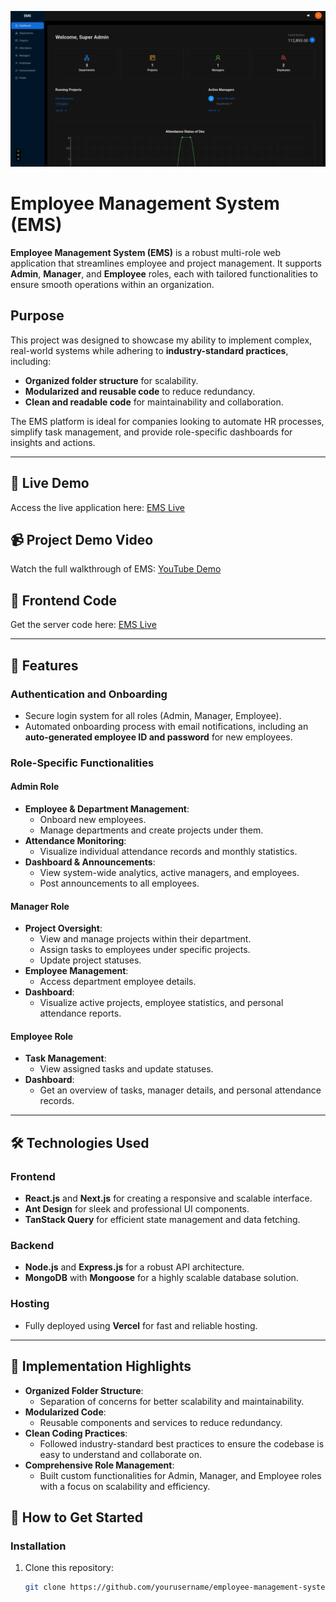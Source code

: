 ![alt text](screenshots/EMS.png)  

# Employee Management System (EMS)  

**Employee Management System (EMS)** is a robust multi-role web application that streamlines employee and project management. It supports **Admin**, **Manager**, and **Employee** roles, each with tailored functionalities to ensure smooth operations within an organization.  

## Purpose  
This project was designed to showcase my ability to implement complex, real-world systems while adhering to **industry-standard practices**, including:  
- **Organized folder structure** for scalability.  
- **Modularized and reusable code** to reduce redundancy.  
- **Clean and readable code** for maintainability and collaboration.  

The EMS platform is ideal for companies looking to automate HR processes, simplify task management, and provide role-specific dashboards for insights and actions.  


---

## 🔗 Live Demo  
Access the live application here: [EMS Live](https://ems-riyad.vercel.app/)  

## 📹 Project Demo Video  
Watch the full walkthrough of EMS: [YouTube Demo](https://youtu.be/gm2Uy1G-I6w)  

## 🔗 Frontend Code  
Get the server code here: [EMS Live](https://github.com/RiyaadHossain/EMS-Frontend)  

---

## 🌟 Features  

### Authentication and Onboarding  
- Secure login system for all roles (Admin, Manager, Employee).  
- Automated onboarding process with email notifications, including an **auto-generated employee ID and password** for new employees.  

### Role-Specific Functionalities  

#### Admin Role  
- **Employee & Department Management**:  
  - Onboard new employees.  
  - Manage departments and create projects under them.  
- **Attendance Monitoring**:  
  - Visualize individual attendance records and monthly statistics.  
- **Dashboard & Announcements**:  
  - View system-wide analytics, active managers, and employees.  
  - Post announcements to all employees.  

#### Manager Role  
- **Project Oversight**:  
  - View and manage projects within their department.  
  - Assign tasks to employees under specific projects.  
  - Update project statuses.  
- **Employee Management**:  
  - Access department employee details.  
- **Dashboard**:  
  - Visualize active projects, employee statistics, and personal attendance reports.  

#### Employee Role  
- **Task Management**:  
  - View assigned tasks and update statuses.  
- **Dashboard**:  
  - Get an overview of tasks, manager details, and personal attendance records.  

---

## 🛠️ Technologies Used  

### Frontend  
- **React.js** and **Next.js** for creating a responsive and scalable interface.  
- **Ant Design** for sleek and professional UI components.  
- **TanStack Query** for efficient state management and data fetching.  

### Backend  
- **Node.js** and **Express.js** for a robust API architecture.  
- **MongoDB** with **Mongoose** for a highly scalable database solution.  

### Hosting  
- Fully deployed using **Vercel** for fast and reliable hosting.  

---

## 📂 Implementation Highlights  
- **Organized Folder Structure**:  
  - Separation of concerns for better scalability and maintainability.  
- **Modularized Code**:  
  - Reusable components and services to reduce redundancy.  
- **Clean Coding Practices**:  
  - Followed industry-standard best practices to ensure the codebase is easy to understand and collaborate on.  
- **Comprehensive Role Management**:  
  - Built custom functionalities for Admin, Manager, and Employee roles with a focus on scalability and efficiency.  


## 🚀 How to Get Started  

### Installation  
1. Clone this repository:  
   ```bash  
   git clone https://github.com/yourusername/employee-management-system  
